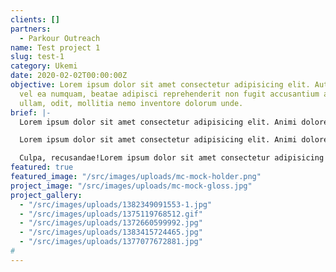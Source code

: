 ```yaml
---
clients: []
partners:
  - Parkour Outreach
name: Test project 1
slug: test-1
category: Ukemi
date: 2020-02-02T00:00:00Z
objective: Lorem ipsum dolor sit amet consectetur adipisicing elit. Autem id blanditiis
  vel ea numquam, beatae adipisci reprehenderit non fugit accusantium at commodi accusamus
  ullam, odit, mollitia nemo inventore dolorum unde.
brief: |-
  Lorem ipsum dolor sit amet consectetur adipisicing elit. Animi dolores, quaerat esse nihil omnis porro assumenda unde repudiandae corrupti repellat illo cum hic perferendis quos dolorem laboriosam voluptatum? Culpa, recusandae!Lorem ipsum dolor sit amet consectetur adipisicing elit. Animi dolores, quaerat esse nihil omnis porro assumenda unde repudiandae corrupti repellat illo cum hic perferendis quos dolorem laboriosam voluptatum?

  Lorem ipsum dolor sit amet consectetur adipisicing elit. Animi dolores, quaerat esse nihil omnis porro assumenda unde repudiandae corrupti repellat illo cum hic perferendis quos dolorem laboriosam voluptatum? Culpa, recusandae!Lorem ipsum dolor sit amet consectetur adipisicing elit. Animi dolores, quaerat esse nihil omnis porro assumenda unde repudiandae corrupti repellat illo cum hic perferendis quos dolorem laboriosam voluptatum?

  Culpa, recusandae!Lorem ipsum dolor sit amet consectetur adipisicing elit. Animi dolores, quaerat esse nihil omnis porro assumenda unde repudiandae corrupti repellat illo cum hic perferendis quos dolorem laboriosam voluptatum? Culpa, recusandae!Lorem ipsum dolor sit amet consectetur adipisicing elit. Animi dolores, quaerat esse nihil omnis porro assumenda unde repudiandae corrupti repellat illo cum hic perferendis quos dolorem laboriosam voluptatum? Culpa, recusandae!
featured: true
featured_image: "/src/images/uploads/mc-mock-holder.png"
project_image: "/src/images/uploads/mc-mock-gloss.jpg"
project_gallery:
  - "/src/images/uploads/1382349091553-1.jpg"
  - "/src/images/uploads/1375119768512.gif"
  - "/src/images/uploads/1372660599992.jpg"
  - "/src/images/uploads/1383415724465.jpg"
  - "/src/images/uploads/1377077672881.jpg"
#
---
```

